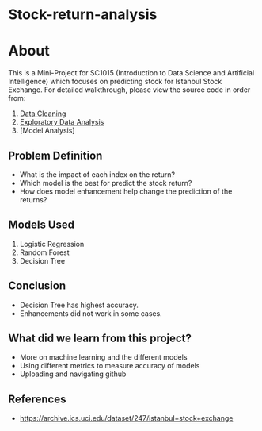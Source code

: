 # Stock-return-analysis
# About
This is a Mini-Project for SC1015 (Introduction to Data Science and Artificial Intelligence) which focuses on predicting stock for Istanbul Stock Exchange. For detailed walkthrough, please view the source code in order from:

1. [Data Cleaning](https://github.com/Userhl0133/Stock-return-analysis/blob/main/Part%201_Data_Preparation_Cleaning.ipynb)
2. [Exploratory Data Analysis](https://github.com/Userhl0133/Stock-return-analysis/blob/main/Part_2_EDA.ipynb)
3. [Model Analysis]

## Problem Definition

- What is the impact of each index on the return?
- Which model is the best for predict the stock return?
- How does model enhancement help change the prediction of the returns?

## Models Used

1. Logistic Regression
2. Random Forest
3. Decision Tree

## Conclusion
- Decision Tree has highest accuracy.
- Enhancements did not work in some cases.


## What did we learn from this project?
 - More on machine learning and the different models
- Using different metrics to measure accuracy of models
- Uploading and navigating github

## References

- <https://archive.ics.uci.edu/dataset/247/istanbul+stock+exchange>

